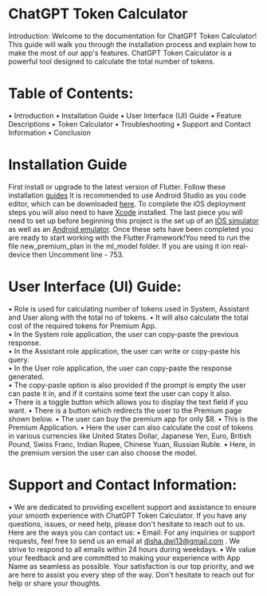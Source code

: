 # ChatGPT Token Calculator
Introduction: Welcome to the documentation for ChatGPT Token Calculator! This guide will walk you through the installation process and explain how to make the most of our app's features. ChatGPT Token Calculator is a powerful tool designed to calculate the total number of tokens.

# Table of Contents:
•	Introduction
•	Installation Guide
•	User Interface (UI) Guide
•	Feature Descriptions
•	Token Calculator
•	Troubleshooting
•	Support and Contact Information
•	Conclusion
# Installation Guide
First install or upgrade to the latest version of Flutter. Follow these installation [guides](https://docs.flutter.dev/get-started/install)
It is recommended to use Android Studio as you code editor, which can be downloaded [here](https://developer.android.com/studio/?gclid=CjwKCAjwq_D7BRADEiwAVMDdHjI_Lu5xR1whSMHH-WDMO3x6WDQVbBcZxbhN9h6m9SsT6b_wjmuKkhoCbSwQAvD_BwE&gclsrc=aw.ds). To complete the iOS deployment steps you will also need to have [Xcode](https://developer.apple.com/xcode/) installed. The last piece you will need to set up before beginning this project is the set up of an [iOS simulator](https://docs.flutter.dev/get-started/install/macos#set-up-the-ios-simulator) as well as an [Android emulator](https://docs.flutter.dev/get-started/install/macos#set-up-the-android-emulator). Once these sets have been completed you are ready to start working with the Flutter Framework!You need to run the file new_premium_plan in the ml_model folder. If you are using it ion real-device then Uncomment line - 753.

# User Interface (UI) Guide:
•	Role is used for calculating number of tokens used in System, Assistant and User along with the total no of tokens.
•	It will also calculate the total cost of the required tokens for Premium App.   
•	In the System role application, the user can copy-paste the previous response.   
•	In the Assistant role application, the user can write or copy-paste his query.   
•	In the User role application, the user can copy-paste the response generated.   
•	The copy-paste option is also provided if the prompt is empty the user can paste it in, and if it contains some text the user can copy it also.   
•	There is a toggle button which allows you to display the text field if you want.
•	There is a button which redirects the user to the Premium page shown below.
•	The user can buy the premium app for only $8.
•	This is the Premium Application.
•	Here the user can also calculate the cost of tokens in various currencies like United States Dollar, Japanese Yen, Euro, British Pound, Swiss Franc, Indian Rupee, Chinese Yuan, Russian Ruble.
•	Here, in the premium version the user can also choose the model.

# Support and Contact Information:
•	We are dedicated to providing excellent support and assistance to ensure your smooth experience with ChatGPT Token Calculator. If you have any questions, issues, or need help, please don't hesitate to reach out to us. Here are the ways you can contact us:
•	Email: For any inquiries or support requests, feel free to send us an email at disha.dwi13@gmail.com . We strive to respond to all emails within 24 hours during weekdays.
•	We value your feedback and are committed to making your experience with App Name as seamless as possible. Your satisfaction is our top priority, and we are here to assist you every step of the way. Don't hesitate to reach out for help or share your thoughts.
